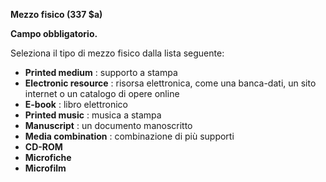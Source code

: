 **Mezzo fisico (337 $a)**

**Campo obbligatorio.**

Seleziona il tipo di mezzo fisico dalla lista seguente:&nbsp;

- **Printed medium** : supporto a stampa
- **Electronic resource** : risorsa elettronica,&nbsp;come una banca-dati, un sito internet o un catalogo di opere online
- **E-book** : libro elettronico
- **Printed music** : musica a stampa
- **Manuscript** : un documento manoscritto
- **Media combination** : combinazione di più supporti
- **CD-ROM**
- **Microfiche**
- **Microfilm**